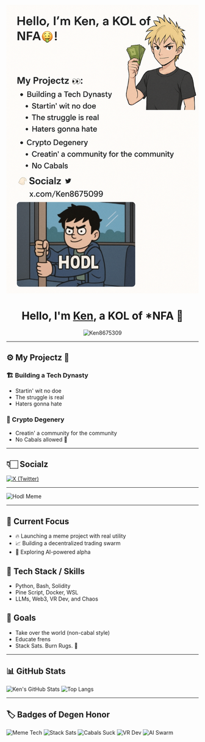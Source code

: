 <p align="center">
  <img src="https://raw.githubusercontent.com/Ken8675309/Ken8675309/main/banner.png" alt="Ken Banner" />
</p>

<h1 align="center">
  Hello, I'm <a href="https://x.com/Ken8675309">Ken</a>, a KOL of *NFA 🤑
</h1>

<p align="center">
  <img src="https://komarev.com/ghpvc/?username=Ken8675309&label=Profile%20Views&color=blueviolet&style=flat" alt="Ken8675309" />
</p>

---

## ⚙️ My Projectz 👀

### 🏗️ Building a Tech Dynasty
- Startin' wit no doe
- The struggle is real
- Haters gonna hate

### 🧪 Crypto Degenery
- Creatin' a community for the community
- No Cabals allowed 😤

---

## 👇🏻 Socialz

[![X (Twitter)](https://img.shields.io/badge/X-@Ken8675309-000000?style=flat&logo=twitter)](https://x.com/Ken8675309)

---

![Hodl Meme](https://github.com/user-attachments/assets/1e5b4825-f3a9-464c-a62b-cd62eb99e36f)

---

## 📜 Current Focus
- 🔥 Launching a meme project with real utility
- 📈 Building a decentralized trading swarm
- 🧠 Exploring AI-powered alpha

## 🧰 Tech Stack / Skills
- Python, Bash, Solidity
- Pine Script, Docker, WSL
- LLMs, Web3, VR Dev, and Chaos

## 🎯 Goals
- Take over the world (non-cabal style)
- Educate frens
- Stack Sats. Burn Rugs. 🧨

---

## 📊 GitHub Stats

![Ken's GitHub Stats](https://github-readme-stats.vercel.app/api?username=Ken8675309&show_icons=true&theme=radical)
![Top Langs](https://github-readme-stats.vercel.app/api/top-langs/?username=Ken8675309&layout=compact&theme=radical)

---

## 🏷️ Badges of Degen Honor

![Meme Tech](https://img.shields.io/badge/Meme%20Tech-Degen%20Coder-yellow)
![Stack Sats](https://img.shields.io/badge/Stacking-Sats-orange)
![Cabals Suck](https://img.shields.io/badge/Anti-Cabal-black)
![VR Dev](https://img.shields.io/badge/VR-Builder-informational)
![AI Swarm](https://img.shields.io/badge/AI-Fusion%20Brain-blueviolet)
